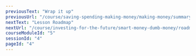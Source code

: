 ```yaml
---
previousText: "Wrap it up"
previousUrl: "/course/saving-spending-making-money/making-money/summary"
nextText: "Lesson Roadmap"
nextUrl: "/course/investing-for-the-future/smart-money-dumb-money/roadmap"
courseModuleId: "5"
sessionId: "4"
pageId: "4"
---
```




